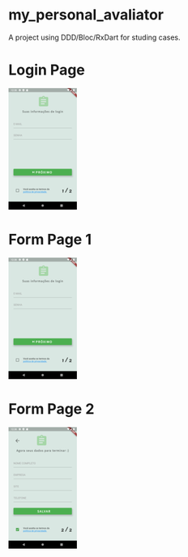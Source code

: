 # my_personal_avaliator

A project using DDD/Bloc/RxDart for studing cases.

# Login Page

![Login Page](https://github.com/eddycn3/mobile-meu-avaliador-preferido/blob/master/app_images/form1.png)

# Form Page 1

![Form Page 1](https://github.com/eddycn3/mobile-meu-avaliador-preferido/blob/master/app_images/form1.png)

# Form Page 2

![Form Page 2](https://github.com/eddycn3/mobile-meu-avaliador-preferido/blob/master/app_images/form2.png)
